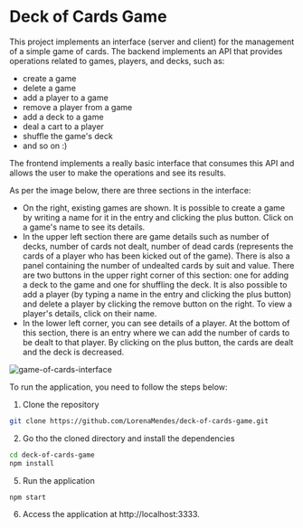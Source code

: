 # Deck of Cards Game

This project implements an interface (server and client) for the management of a simple game of cards. The backend implements an API that provides operations related to games, players, and decks, such as:
- create a game
- delete a game
- add a player to a game
- remove a player from a game
- add a deck to a game
- deal a cart to a player
- shuffle the game's deck
- and so on :)

The frontend implements a really basic interface that consumes this API and allows the user to make the operations and see its results.

As per the image below, there are three sections in the interface:
- On the right, existing games are shown. It is possible to create a game by writing a name for it in the entry and clicking the plus button. Click on a game's name to see its details.
- In the upper left section there are game details such as number of decks, number of cards not dealt, number of dead cards (represents the cards of a player who has been kicked out of the game). There is also a panel containing the number of undealted cards by suit and value. There are two buttons in the upper right corner of this section: one for adding a deck to the game and one for shuffling the deck. It is also possible to add a player (by typing a name in the entry and clicking the plus button) and delete a player by clicking the remove button on the right. To view a player's details, click on their name.
- In the lower left corner, you can see details of a player. At the bottom of this section, there is an entry where we can add the number of cards to be dealt to that player. By clicking on the plus button, the cards are dealt and the deck is decreased.

![game-of-cards-interface](https://user-images.githubusercontent.com/35077553/170894391-e0311c74-8f1d-4764-b788-e766c74022fb.png)

To run the application, you need to follow the steps below:
1. Clone the repository
```bash
git clone https://github.com/LorenaMendes/deck-of-cards-game.git
```
2. Go tho the cloned directory and install the dependencies
```bash
cd deck-of-cards-game
npm install
```

5. Run the application
```bash
npm start
```

6. Access the application at http://localhost:3333.
